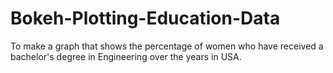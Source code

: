 # Bokeh-Plotting-Education-Data
To make a graph that shows the percentage of women who have received a bachelor's degree in Engineering over the years in USA.
